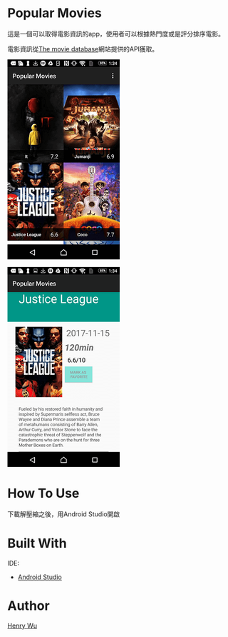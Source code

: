 Popular Movies
============================

這是一個可以取得電影資訊的app，使用者可以根據熱門度或是評分排序電影。

電影資訊從[The movie database](https://www.themoviedb.org/)網站提供的API獲取。

![Preview 1](./img/screenshot_1.png)

![Preview 2](./img/screenshot_2.png)

How To Use
============================

下載解壓縮之後，用Android Studio開啟


Built With
=============================

IDE:
*	[Android Studio](https://developer.android.com/studio/index.html)



Author
=============================

[Henry Wu](https://github.com/henry32144)
